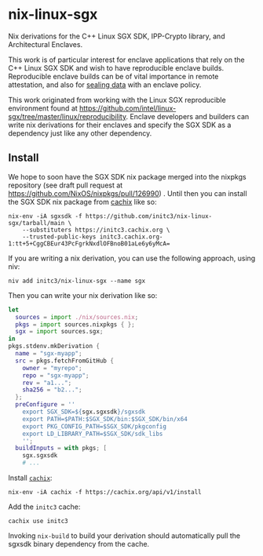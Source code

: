 # nix-linux-sgx
Nix derivations for the C++ Linux SGX SDK, IPP-Crypto library, and
Architectural Enclaves.

This work is of particular interest for enclave applications that rely on the
C++ Linux SGX SDK and wish to have reproducible enclave builds. Reproducible
enclave builds can be of vital importance in remote attestation, and also
for [sealing data](https://software.intel.com/content/www/us/en/develop/blogs/introduction-to-intel-sgx-sealing.html)
with an enclave policy.

This work originated from working with the Linux SGX reproducible environment
found at https://github.com/intel/linux-sgx/tree/master/linux/reproducibility.
Enclave developers and builders can write nix derivations for their enclaves
and specify the SGX SDK as a dependency just like any other dependency.


## Install
We hope to soon have the SGX SDK nix package merged into the nixpkgs
repository (see draft pull request at
https://github.com/NixOS/nixpkgs/pull/126990) . Until then you can install the
SGX SDK nix package from [cachix](https://cachix.org/) like so:

```shell
nix-env -iA sgxsdk -f https://github.com/initc3/nix-linux-sgx/tarball/main \
    --substituters https://initc3.cachix.org \
    --trusted-public-keys initc3.cachix.org-1:tt+5+CggCBEur43PcFgrkNxdlOFBnoB01aLe6y6yMcA=
```
If you are writing a nix derivation, you can use the following approach, using
niv:

```shell
niv add initc3/nix-linux-sgx --name sgx
```

Then you can write your nix derivation like so:

```nix
let
  sources = import ./nix/sources.nix;
  pkgs = import sources.nixpkgs { };
  sgx = import sources.sgx;
in
pkgs.stdenv.mkDerivation {
  name = "sgx-myapp";
  src = pkgs.fetchFromGitHub {
    owner = "myrepo";
    repo = "sgx-myapp";
    rev = "a1...";
    sha256 = "b2...";
  };
  preConfigure = ''
    export SGX_SDK=${sgx.sgxsdk}/sgxsdk
    export PATH=$PATH:$SGX_SDK/bin:$SGX_SDK/bin/x64
    export PKG_CONFIG_PATH=$SGX_SDK/pkgconfig
    export LD_LIBRARY_PATH=$SGX_SDK/sdk_libs
    '';
  buildInputs = with pkgs; [
    sgx.sgxsdk
    # ...
 ```

Install [`cachix`](https://docs.cachix.org/installation.html):

```shell
nix-env -iA cachix -f https://cachix.org/api/v1/install
```

Add the `initc3` cache:

```shell
cachix use initc3
```

Invoking `nix-build` to build your derivation should automatically pull
the sgxsdk binary dependency from the cache.
